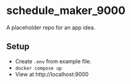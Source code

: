 # schedule_maker_9000
A placeholder repo for an app idea.

## Setup

- Create `.env` from example file.
- `docker compose up`
- View at http://localhost:9000
